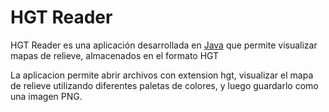 # HGT Reader

HGT Reader es una aplicación desarrollada en [Java](https://www.java.com/) que permite visualizar mapas de relieve, almacenados en el formato HGT

La aplicacion permite abrir archivos con extension hgt, visualizar el mapa de relieve utilizando diferentes paletas de colores, y luego guardarlo como una imagen PNG.
